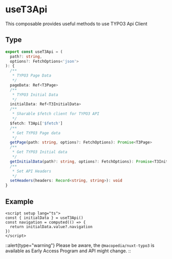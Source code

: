 # useT3Api

This composable provides useful methods to use TYPO3 Api Client

## Type

```ts
export const useT3Api = (
  path?: string,
  options?: FetchOptions<'json'>
): {
  /**
   * TYPO3 Page Data
   */
  pageData: Ref<T3Page>
  /**
   * TYPO3 Initial Data
   */
  initialData: Ref<T3InitialData>
  /**
   * Sharable $fetch client for TYPO3 API
   */
  $fetch: T3Api['$fetch']
  /**
   * Get TYPO3 Page data
   */
  getPage(path: string, options?: FetchOptions): Promise<T3Page>
  /**
   * Get TYPO3 Initial data
   */
  getInitialData(path?: string, options?: FetchOptions): Promise<T3InitialData>
  /**
   * Set API Headers
   */
  setHeaders(headers: Record<string, string>): void
}
```

## Example

```vue
<script setup lang="ts">
const { initialData } = useT3Api()
const navigation = computed(() => {
  return initialData.value?.navigation
})
</script>

```

::alert{type="warning"}
Please be aware, the `@macopedia/nuxt-typo3` is available as Early Access Program and API might change.
::
